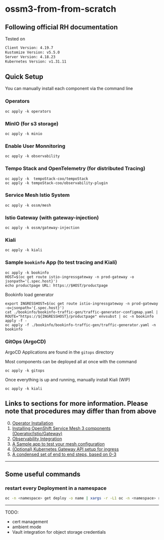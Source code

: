 # ossm3-from-from-scratch
Following official RH documentation
---
Tested on
```bash
Client Version: 4.19.7
Kustomize Version: v5.5.0
Server Version: 4.18.23
Kubernetes Version: v1.31.11
```
## Quick Setup 

You can manually install each component via the command line

### Operators

```
oc apply -k operators
```

### MinIO (for s3 storage)

```
oc apply -k minio
```

### Enable User Monnitoring

```
oc apply -k observability
```

### Tempo Stack and OpenTelemetry (for distributed Tracing)
```
oc apply -k  tempoStack-coo/tempoStack
oc apply -k tempoStack-coo/observability-plugin
```
### Service Mesh Istio System
``` 
oc apply -k ossm/mesh
```
### Istio Gateway (with gateway-injection)
```
oc apply -k ossm/gateway-injection
```

### Kiali
```
oc apply -k kiali
```

### Sample `bookinfo` App (to test tracing and Kiali)
```
oc apply -k bookinfo
HOST=$(oc get route istio-ingressgateway -n prod-gateway -o jsonpath='{.spec.host}')
echo productpage URL: https://$HOST/productpage
```            

Bookinfo load generator
```
export INGRESSHOST=$(oc get route istio-ingressgateway -n prod-gateway -o=jsonpath='{.spec.host}')
cat ./bookinfo/bookinfo-traffic-gen/traffic-generator-configmap.yaml | ROUTE="https://${INGRESSHOST}/productpage" envsubst | oc -n bookinfo apply -f - 
oc apply -f ./bookinfo/bookinfo-traffic-gen/traffic-generator.yaml -n bookinfo
```

### GitOps (ArgoCD)

ArgoCD Applications are found in the `gitops` directory

Most components can be deployed all at once with the command

```
oc apply -k gitops
```

Once everything is up and running, manually install Kiali (WIP)
```
oc apply -k kiali
```

## Links to sections for more information. Please note that procedures may differ than from above

0. [Operator Installation](/00_OPERATORS.md)
1. [Installing OpenShift Service Mesh 3 components (Operator/Istio/Gateway)](/01_OSSM_SETUP.md)
2. [Observability Integration](/02_OBSERVABILITY.md)
3. [A Sample app to test your mesh configuration](/03_SAMPLE_APPS.md)
4. [(Optional) Kubernetes Gateway API setup for ingress](/04_GATEWAY_API)
5. [A condensed set of end to end steps, based on 0-3](/05_STEPS.md)

---
## Some useful commands

### restart every Deployment in a namespace
```bash
oc -n <namespace> get deploy -o name | xargs -r -L1 oc -n <namespace> rollout restart
```


---
TODO: 
- cert management
- ambient mode
- Vault integration for object storage credentials